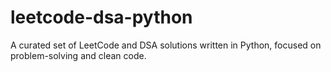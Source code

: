 # leetcode-dsa-python

A curated set of LeetCode and DSA solutions written in Python, focused on problem-solving and clean code.